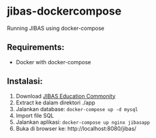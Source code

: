 # jibas-dockercompose
Running JIBAS using docker-compose

## Requirements:
- Docker with docker-compose

## Instalasi:
1. Download [JIBAS Education Commonity](http://www.jibas.net/content/download/download.php)
2. Extract ke dalam direktori ./app
3. Jalankan database: `docker-compose up -d mysql`
4. Import file SQL
5. Jalankan aplikasi: `docker-compose up nginx jibasapp`
6. Buka di browser ke: http://localhost:8080/jibas/

